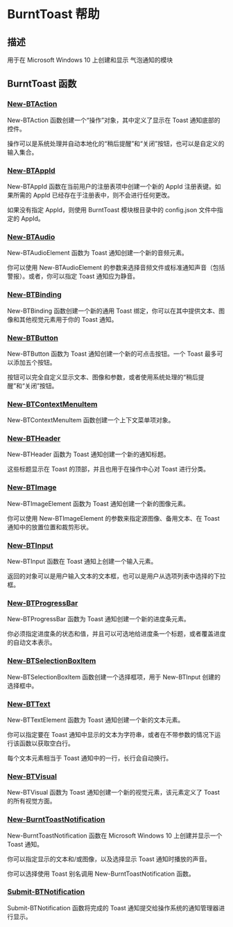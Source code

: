# BurntToast 帮助
## 描述
用于在 Microsoft Windows 10 上创建和显示 气泡通知的模块

## BurntToast 函数
### [New-BTAction](New-BTAction.md)
New-BTAction 函数创建一个“操作”对象，其中定义了显示在 Toast 通知底部的控件。

操作可以是系统处理并自动本地化的“稍后提醒”和“关闭”按钮，也可以是自定义的输入集合。

### [New-BTAppId](New-BTAppId.md)
New-BTAppId 函数在当前用户的注册表项中创建一个新的 AppId 注册表键。如果所需的 AppId 已经存在于注册表中，则不会进行任何更改。

如果没有指定 AppId，则使用 BurntToast 模块根目录中的 config.json 文件中指定的 AppId。

### [New-BTAudio](New-BTAudio.md)
New-BTAudioElement 函数为 Toast 通知创建一个新的音频元素。

你可以使用 New-BTAudioElement 的参数来选择音频文件或标准通知声音（包括警报）。或者，你可以指定 Toast 通知应为静音。

### [New-BTBinding](New-BTBinding.md)
New-BTBinding 函数创建一个新的通用 Toast 绑定，你可以在其中提供文本、图像和其他视觉元素用于你的 Toast 通知。

### [New-BTButton](New-BTButton.md)
New-BTButton 函数为 Toast 通知创建一个新的可点击按钮。一个 Toast 最多可以添加五个按钮。

按钮可以完全自定义显示文本、图像和参数，或者使用系统处理的“稍后提醒”和“关闭”按钮。

### [New-BTContextMenuItem](New-BTContextMenuItem.md)
New-BTContextMenuItem 函数创建一个上下文菜单项对象。

### [New-BTHeader](New-BTHeader.md)
New-BTHeader 函数为 Toast 通知创建一个新的通知标题。

这些标题显示在 Toast 的顶部，并且也用于在操作中心对 Toast 进行分类。

### [New-BTImage](New-BTImage.md)
New-BTImageElement 函数为 Toast 通知创建一个新的图像元素。

你可以使用 New-BTImageElement 的参数来指定源图像、备用文本、在 Toast 通知中的放置位置和裁剪形状。

### [New-BTInput](New-BTInput.md)
New-BTInput 函数在 Toast 通知上创建一个输入元素。

返回的对象可以是用户输入文本的文本框，也可以是用户从选项列表中选择的下拉框。

### [New-BTProgressBar](New-BTProgressBar.md)
New-BTProgressBar 函数为 Toast 通知创建一个新的进度条元素。

你必须指定进度条的状态和值，并且可以可选地给进度条一个标题，或者覆盖进度的自动文本表示。

### [New-BTSelectionBoxItem](New-BTSelectionBoxItem.md)
New-BTSelectionBoxItem 函数创建一个选择框项，用于 New-BTInput 创建的选择框中。

### [New-BTText](New-BTText.md)
New-BTTextElement 函数为 Toast 通知创建一个新的文本元素。

你可以指定要在 Toast 通知中显示的文本为字符串，或者在不带参数的情况下运行该函数以获取空白行。

每个文本元素相当于 Toast 通知中的一行，长行会自动换行。

### [New-BTVisual](New-BTVisual.md)
New-BTVisual 函数为 Toast 通知创建一个新的视觉元素，该元素定义了 Toast 的所有视觉方面。

### [New-BurntToastNotification](New-BurntToastNotification.md)
New-BurntToastNotification 函数在 Microsoft Windows 10 上创建并显示一个 Toast 通知。

你可以指定显示的文本和/或图像，以及选择显示 Toast 通知时播放的声音。

你可以选择使用 Toast 别名调用 New-BurntToastNotification 函数。

### [Submit-BTNotification](Submit-BTNotification.md)
Submit-BTNotification 函数将完成的 Toast 通知提交给操作系统的通知管理器进行显示。
